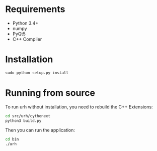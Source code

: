 # Requirements
- Python 3.4+
- numpy
- PyQt5
- C++ Compiler

# Installation

```python
sudo python setup.py install
```

# Running from source
To run urh without installation, you need to rebuild the C++ Extensions:
```bash
cd src/urh/cythonext
python3 build.py
```

Then you can run the application:
```bash
cd bin
./urh
```
